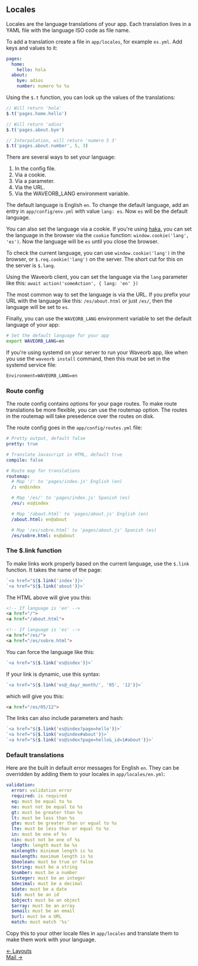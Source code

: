 ## Locales

Locales are the language translations of your app. Each translation lives in a YAML file with the language ISO code as file name.

To add a translation create a file in `app/locales`, for example `es.yml`. Add keys and values to it:
```yaml
pages:
  home:
    hello: hola
  about:
    bye: adios
    number: numero %s %s
```

Using the `$.t` function, you can look up the values of the translations:
```js
// Will return 'hola'
$.t('pages.home.hello')

// Will return 'adios'
$.t('pages.about.bye')

// Interpolation, will return 'numero 5 3'
$.t('pages.about.number', 5, 3)
```

There are several ways to set your language:

1. In the config file.
2. Via a cookie.
3. Via a parameter.
4. Via the URL.
5. Via the WAVEORB_LANG environment variable.

The default language is English `en`. To change the default language, add an entry in `app/config/env.yml` with value `lang: es`. Now `es` will be the default language.

You can also set the language via a cookie. If you're using [haka,](https://github.com/eldoy/haka) you can set the language in the browser via the `cookie` function: `window.cookie('lang', 'es')`. Now the language will be `es` until you close the browser.

To check the current language, you can use `window.cookie('lang')` in the browser, or `$.req.cookie('lang')` on the server. The short cut for this on the server is `$.lang`.

Using the Waveorb client, you can set the language via the `lang` parameter like this: `await action('someAction', { lang: 'en' })`

The most common way to set the language is via the URL. If you prefix your URL with the language like this: `/es/about.html` or just `/es/`, then the language will be set to `es`.

Finally, you can use the `WAVEORB_LANG` environment variable to set the default language of your app:
```bash
# Set the default language for your app
export WAVEORB_LANG=en
```

If you're using systemd on your server to run your Waveorb app, like when you use the `waveorb install` command, then this must be set in the systemd service file:
```md
Environment=WAVEORB_LANG=en
```

### Route config
The route config contains options for your page routes. To make route translations be more flexible, you can use the routemap option. The routes in the routemap will take presedence over the routes on disk.

The route config goes in the `app/config/routes.yml` file:
```yaml
# Pretty output, default false
pretty: true

# Translate Javascript in HTML, default true
compile: false

# Route map for translations
routemap:
  # Map '/' to 'pages/index.js' English (en)
  /: en@index

  # Map '/es/' to 'pages/index.js' Spanish (es)
  /es/: es@index

  # Map '/about.html' to 'pages/about.js' English (en)
  /about.html: en@about

  # Map '/es/sobre.html' to 'pages/about.js' Spanish (es)
  /es/sobre.html: es@about
```

### The $.link function

To make links work properly based on the current language, use the `$.link` function. It takes the name of the page:
```js
`<a href="${$.link('index')}>`
`<a href="${$.link('about')}>`
```

The HTML above will give you this:
```html
<!-- If language is 'en' -->
<a href="/">
<a href="/about.html">

<!-- If language is 'es' -->
<a href="/es/">
<a href="/es/sobre.html">
```

You can force the language like this:
```js
`<a href="${$.link('es@index')}>`
```

If your link is dynamic, use this syntax:
```js
`<a href="${$.link('es@_day/_month/', '05', '12')}>`
```

which will give you this:
```html
<a href="/es/05/12">
```

The links can also include parameters and hash:
```js
`<a href="${$.link('es@index?page=hello')}>`
`<a href="${$.link('es@index#about')}>`
`<a href="${$.link('es@index?page=hello&_id=1#about')}>`
```

### Default translations

Here are the built in default error messages for English `en`. They can be overridden by adding them to your locales in `app/locales/en.yml`:
```yml
validation:
  error: validation error
  required: is required
  eq: must be equal to %s
  ne: must not be equal to %s
  gt: must be greater than %s
  lt: must be less than %s
  gte: must be greater than or equal to %s
  lte: must be less than or equal to %s
  in: must be one of %s
  nin: must not be one of %s
  length: length must be %s
  minlength: minimum length is %s
  maxlength: maximum length is %s
  $boolean: must be true or false
  $string: must be a string
  $number: must be a number
  $integer: must be an integer
  $decimal: must be a decimal
  $date: must be a date
  $id: must be an id
  $object: must be an object
  $array: must be an array
  $email: must be an email
  $url: must be a URL
  match: must match '%s'
```

Copy this to your other locale files in `app/locales` and translate them to make them work with your language.

<div class="nav">
  <div><a href="/doc/layouts.html">&larr; Layouts</a></div>
  <div><a href="/doc/mail.html">Mail &rarr;</a></div>
</div>